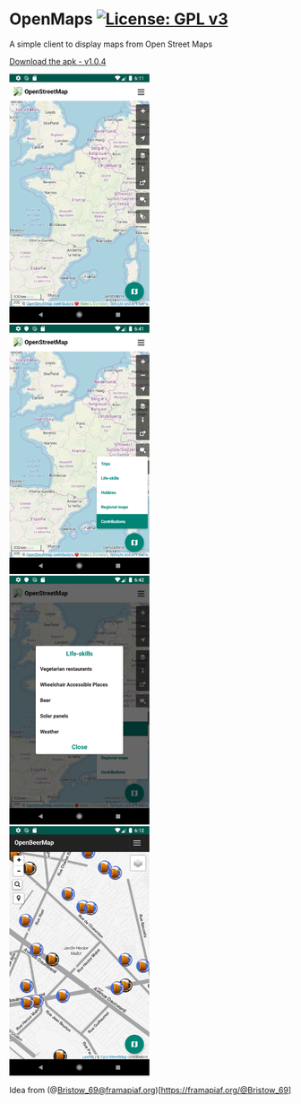 # OpenMaps [![License: GPL v3](https://img.shields.io/badge/License-GPL%20v3-blue.svg)](https://www.gnu.org/licenses/gpl-3.0)

A simple client to display maps from Open Street Maps

[Download the apk - v1.0.4](https://framadrive.org/s/xak7f4rjMkYdWRd)

<img src="./img/img1.png" width="250">&nbsp;&nbsp;&nbsp;&nbsp;&nbsp;&nbsp;
<img src="./img/img2.png" width="250">&nbsp;&nbsp;&nbsp;&nbsp;&nbsp;&nbsp;
<img src="./img/img3.png" width="250">&nbsp;&nbsp;&nbsp;&nbsp;&nbsp;&nbsp;
<img src="./img/img4.png" width="250">&nbsp;&nbsp;&nbsp;&nbsp;&nbsp;&nbsp;

Idea from (@Bristow_69@framapiaf.org)[https://framapiaf.org/@Bristow_69]